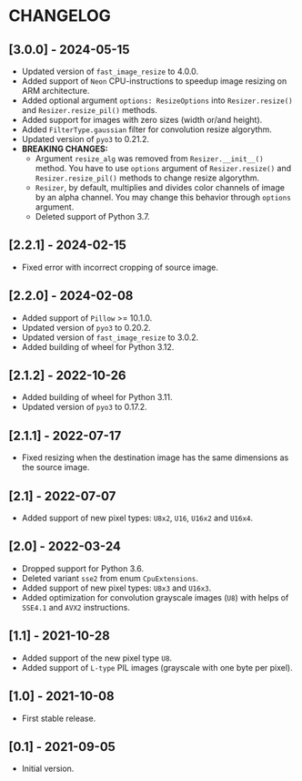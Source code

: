 # CHANGELOG

## [3.0.0] - 2024-05-15

- Updated version of ``fast_image_resize`` to 4.0.0.
- Added support of `Neon` CPU-instructions to speedup image resizing
  on ARM architecture.
- Added optional argument `options: ResizeOptions` into `Resizer.resize()`
  and `Resizer.resize_pil()` methods.
- Added support for images with zero sizes (width or/and height).
- Added `FilterType.gaussian` filter for convolution resize algorythm.
- Updated version of ``pyo3`` to 0.21.2.
- **BREAKING CHANGES:**
    - Argument `resize_alg` was removed from `Resizer.__init__()` method.
      You have to use `options` argument of `Resizer.resize()`
      and `Resizer.resize_pil()` methods to change resize algorythm.
    - `Resizer`, by default, multiplies and divides color channels of image by
      an alpha channel. You may change this behavior through `options` argument.
    - Deleted support of Python 3.7.

## [2.2.1] - 2024-02-15

- Fixed error with incorrect cropping of source image.

## [2.2.0] - 2024-02-08

- Added support of ``Pillow`` >= 10.1.0.
- Updated version of ``pyo3`` to 0.20.2.
- Updated version of ``fast_image_resize`` to 3.0.2.
- Added building of wheel for Python 3.12.

## [2.1.2] - 2022-10-26

- Added building of wheel for Python 3.11.
- Updated version of ``pyo3`` to 0.17.2.

## [2.1.1] - 2022-07-17

- Fixed resizing when the destination image has the same dimensions
  as the source image.

## [2.1] - 2022-07-07

- Added support of new pixel types: `U8x2`, `U16`, `U16x2` and `U16x4`.

## [2.0] - 2022-03-24

- Dropped support for Python 3.6.
- Deleted variant `sse2` from enum `CpuExtensions`.
- Added support of new pixel types: `U8x3` and `U16x3`.
- Added optimization for convolution grayscale images (`U8`)
  with helps of `SSE4.1` and `AVX2` instructions.

## [1.1] - 2021-10-28

- Added support of the new pixel type `U8`.
- Added support of `L-type` PIL images (grayscale with one byte per pixel).

## [1.0] - 2021-10-08

- First stable release.

## [0.1] - 2021-09-05

- Initial version.
